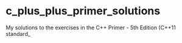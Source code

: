 # c_plus_plus_primer_solutions
My solutions to the exercises in the C++ Primer - 5th Edition (C++11 standard_
